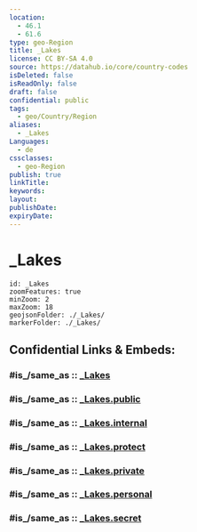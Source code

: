 ```yaml
---
location:
  - 46.1
  - 61.6
type: geo-Region
title: _Lakes
license: CC BY-SA 4.0
source: https://datahub.io/core/country-codes
isDeleted: false
isReadOnly: false
draft: false
confidential: public
tags:
  - geo/Country/Region
aliases:
  - _Lakes
Languages:
  - de
cssclasses:
  - geo-Region
publish: true
linkTitle:
keywords:
layout:
publishDate:
expiryDate:
---
```


# _Lakes

```leaflet
id: _Lakes
zoomFeatures: true 
minZoom: 2 
maxZoom: 18
geojsonFolder: ./_Lakes/
markerFolder: ./_Lakes/
```


## Confidential Links & Embeds: 

### #is_/same_as :: [_Lakes](/_Standards/Earth/Continent/Asia/Asia~Central/Kazakhstan/Counties/Qyzylorda/_Lakes.md) 

### #is_/same_as :: [_Lakes.public](/_public/Earth/Continent/Asia/Asia~Central/Kazakhstan/Counties/Qyzylorda/_Lakes.public.md) 

### #is_/same_as :: [_Lakes.internal](/_internal/Earth/Continent/Asia/Asia~Central/Kazakhstan/Counties/Qyzylorda/_Lakes.internal.md) 

### #is_/same_as :: [_Lakes.protect](/_protect/Earth/Continent/Asia/Asia~Central/Kazakhstan/Counties/Qyzylorda/_Lakes.protect.md) 

### #is_/same_as :: [_Lakes.private](/_private/Earth/Continent/Asia/Asia~Central/Kazakhstan/Counties/Qyzylorda/_Lakes.private.md) 

### #is_/same_as :: [_Lakes.personal](/_personal/Earth/Continent/Asia/Asia~Central/Kazakhstan/Counties/Qyzylorda/_Lakes.personal.md) 

### #is_/same_as :: [_Lakes.secret](/_secret/Earth/Continent/Asia/Asia~Central/Kazakhstan/Counties/Qyzylorda/_Lakes.secret.md)

